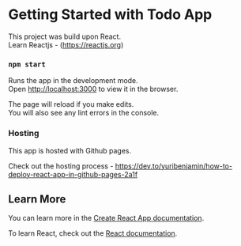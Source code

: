 # Getting Started with Todo App

This project was build upon React.\
Learn Reactjs - (https://reactjs.org)

### `npm start`

Runs the app in the development mode.\
Open [http://localhost:3000](http://localhost:3000) to view it in the browser.

The page will reload if you make edits.\
You will also see any lint errors in the console.

### Hosting

This app is hosted with Github pages.

Check out the hosting process - https://dev.to/yuribenjamin/how-to-deploy-react-app-in-github-pages-2a1f

## Learn More

You can learn more in the [Create React App documentation](https://facebook.github.io/create-react-app/docs/getting-started).

To learn React, check out the [React documentation](https://reactjs.org/).
